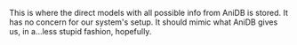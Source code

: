 This is where the direct models with all possible info from AniDB is stored.
 It has no concern for our system's setup. It should mimic what AniDB gives us, in a...less stupid fashion, hopefully.